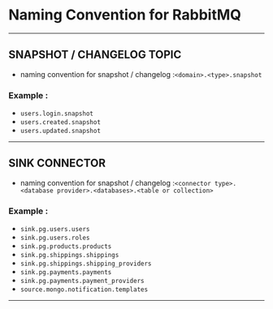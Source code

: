 # Naming Convention for RabbitMQ
---
## SNAPSHOT /  CHANGELOG TOPIC
- naming convention for snapshot / changelog :`<domain>.<type>.snapshot`

### Example : 
- `users.login.snapshot`
- `users.created.snapshot`
- `users.updated.snapshot`
---

## SINK CONNECTOR
- naming convention for snapshot / changelog :`<connector type>.<database provider>.<databases>.<table or collection>`

### Example :
- `sink.pg.users.users`
- `sink.pg.users.roles`
- `sink.pg.products.products`
- `sink.pg.shippings.shippings`
- `sink.pg.shippings.shipping_providers`
- `sink.pg.payments.payments`
- `sink.pg.payments.payment_providers`
- `source.mongo.notification.templates`
---
